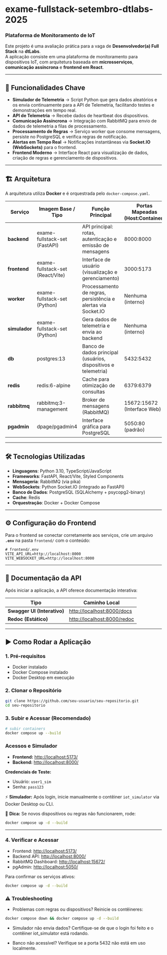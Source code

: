 # exame-fullstack-setembro-dtlabs-2025  
### Plataforma de Monitoramento de IoT  

Este projeto é uma avaliação prática para a vaga de **Desenvolvedor(a) Full Stack** na **dtLabs**.  
A aplicação consiste em uma plataforma de monitoramento para dispositivos IoT, com arquitetura baseada em **microsserviços**, **comunicação assíncrona** e **frontend em React**.  

---

## 🚀 Funcionalidades Chave  

- **Simulador de Telemetria** → Script Python que gera dados aleatórios e os envia continuamente para a API de Telemetria, facilitando testes e demonstrações em tempo real.  
- **API de Telemetria** → Recebe dados de heartbeat dos dispositivos.  
- **Comunicação Assíncrona** → Integração com RabbitMQ para envio de dados de telemetria a filas de processamento.  
- **Processamento de Regras** → Serviço worker que consome mensagens, persiste no PostgreSQL e verifica regras de notificação.  
- **Alertas em Tempo Real** → Notificações instantâneas via **Socket.IO (WebSockets)** para o frontend.  
- **Frontend Moderno** → Interface React para visualização de dados, criação de regras e gerenciamento de dispositivos.  

---

## 🏗 Arquitetura  

A arquitetura utiliza **Docker** e é orquestrada pelo `docker-compose.yaml`.  

| Serviço     | Imagem Base / Tipo           | Função Principal                                                    | Portas Mapeadas (Host:Container) |
|-------------|------------------------------|---------------------------------------------------------------------|----------------------------------|
| **backend** | exame-fullstack-set (FastAPI) | API principal: rotas, autenticação e emissão de mensagens           | 8000:8000 |
| **frontend**| exame-fullstack-set (React/Vite) | Interface de usuário (visualização e gerenciamento)                 | 3000:5173 |
| **worker**  | exame-fullstack-set (Python) | Processamento de regras, persistência e alertas via Socket.IO       | Nenhuma (interno) |
| **simulador**| exame-fullstack-set (Python) | Gera dados de telemetria e envia ao backend                         | Nenhuma (interno) |
| **db**      | postgres:13                  | Banco de dados principal (usuários, dispositivos e telemetria)      | 5432:5432 |
| **redis**   | redis:6-alpine               | Cache para otimização de consultas                                  | 6379:6379 |
| **rabbitmq**| rabbitmq:3-management        | Broker de mensagens (RabbitMQ)                                      | 15672:15672 (Interface Web) |
| **pgadmin** | dpage/pgadmin4               | Interface gráfica para PostgreSQL                                   | 5050:80 (padrão) |

---

## 🛠 Tecnologias Utilizadas  

- **Linguagens**: Python 3.10, TypeScript/JavaScript  
- **Frameworks**: FastAPI, React/Vite, Styled Components  
- **Mensageria**: RabbitMQ (via pika)  
- **WebSockets**: Python Socket.IO (integrado ao FastAPI)  
- **Banco de Dados**: PostgreSQL (SQLAlchemy + psycopg2-binary)  
- **Cache**: Redis  
- **Orquestração**: Docker + Docker Compose  

---

## ⚙️ Configuração do Frontend  

Para o frontend se conectar corretamente aos serviços, crie um arquivo **`.env`** na pasta `frontend/` com o conteúdo:  

```env
# frontend/.env
VITE_API_URL=http://localhost:8000
VITE_WEBSOCKET_URL=http://localhost:8000
```

---

## 📘 Documentação da API  

Após iniciar a aplicação, a API oferece documentação interativa:  

| Tipo | Caminho Local |
|------|---------------|
| **Swagger UI (Interativo)** | [http://localhost:8000/docs](http://localhost:8000/docs) |
| **Redoc (Estático)**        | [http://localhost:8000/redoc](http://localhost:8000/redoc) |

---

## ▶️ Como Rodar a Aplicação  

### 1. Pré-requisitos  
- Docker instalado  
- Docker Compose instalado  
- Docker Desktop em execução  

### 2. Clonar o Repositório  

```bash
git clone https://github.com/seu-usuario/seu-repositorio.git
cd seu-repositorio
```

### 3. Subir e Acessar (Recomendado)

```bash
# subir containers
docker compose up --build
```

### Acessos e Simulador

- **Frontend:** [http://localhost:5173/](http://localhost:5173/)  
- **Backend:** [http://localhost:8000/](http://localhost:8000/)  

**Credenciais de Teste:**  
- Usuário: `user1_sim`  
- Senha: `pass123`  

⚡ **Simulador:** Após login, inicie manualmente o contêiner `iot_simulator` via Docker Desktop ou CLI.  

📌 **Dica:** Se novos dispositivos ou regras não funcionarem, rode:  
```bash
docker compose up -d --build
```

---
### 4. Verificar e Acessar
- Frontend: [http://localhost:5173/](http://localhost:5173/)   
- Backend API: [http://localhost:8000/](http://localhost:8000/)  
- RabbitMQ Dashboard: [http://localhost:15672/](http://localhost:15672/)  
- pgAdmin: [http://localhost:5050/](http://localhost:5050/)  

Para confirmar os serviços ativos:
```bash
docker compose up -d --build
```

### ⚠️ Troubleshooting
- Problemas com regras ou dispositivos?
Reinicie os contêineres:
```bash
docker compose down && docker compose up -d --build
```
- Simulador não envia dados?
Certifique-se de que o login foi feito e o contêiner iot_simulator está rodando.

- Banco não acessível?
Verifique se a porta 5432 não está em uso localmente.